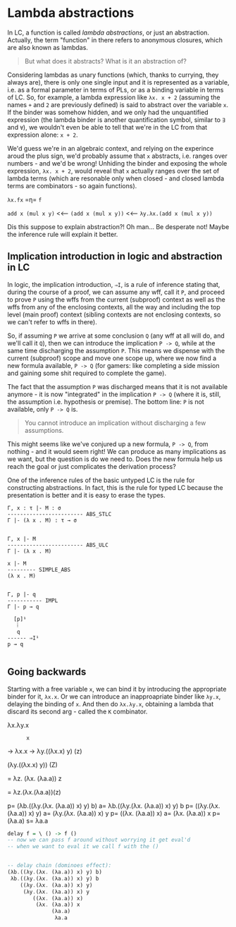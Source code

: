 # Lambda abstractions

In LC, a function is called *lambda abstractions*, or just an abstraction. Actually, the term "function" in there refers to anonymous closures, which are also known as lambdas.

>But what does it abstracts? What is it an abstraction of?

Considering lambdas as unary functions (which, thanks to currying, they always are), there is only one single input and it is represented as a variable, i.e. as a formal parameter in terms of PLs, or as a binding variable in terms of LC. So, for example, a lambda expression like `λx. x + 2` (assuming the names `+` and `2` are previously defined) is said to abstract over the variable `x`. If the binder was somehow hidden, and we only had the unquantified expression (the lambda binder is another quantification symbol, similar to `∃` and `∀`), we wouldn't even be able to tell that we're in the LC from that expression alone: `x + 2`.

We'd guess we're in an algebraic context, and relying on the experince aroud the plus sign, we'd probably assume that `x` abstracts, i.e. ranges over numbers - and we'd be wrong! Unhiding the binder and exposing the whole expression, `λx. x + 2`, would reveal that `x` actually ranges over the set of lambda terms (which are resonable only when closed - and closed lambda terms are combinators - so again functions).

`λx.fx` =η= `f`

`add x (mul x y)`
<<-- `(add x (mul x y))`
<<-- `λy.λx.(add x (mul x y))`


Dis this suppose to explain abstraction?! Oh man… Be desperate not! Maybe the inference rule will explain it better.

## Implication introduction in logic and abstraction in LC

In logic, the implication introduction, `⇒I`, is a rule of inference stating that, during the course of a proof, we can assume any wff, call it `P`, and proceed to prove `P` using the wffs from the current (subproof) context as well as the wffs from any of the enclosing contexts, all the way and including the top level (main proof) context (sibling contexts are not enclosing contexts, so we can't refer to wffs in there).

So, if assuming `P` we arrive at some conclusion `Q` (any wff at all will do, and we'll call it `Q`), then we can introduce the implication `P -> Q`, while at the same time discharging the assumption `P`. This means we dispense with the current (subproof) scope and move one scope up, where we now find a new formula available, `P -> Q` (for gamers: like completing a side mission and gaining some shit required to complete the game).

The fact that the assumption `P` was discharged means that it is not available anymore - it is now "integrated" in the implication `P -> Q` (where it is, still, the assumption i.e. hypothesis or premise). The bottom line: `P` is not available, only `P -> Q` is.

>You cannot introduce an implication without discharging a few assumptions.

This might seems like we've conjured up a new formula, `P -> Q`, from nothing - and it would seem right! We can produce as many implications as we want, but the question is do we need to. Does the new formula help us reach the goal or just complicates the derivation process?







One of the inference rules of the basic untyped LC is the rule for constructing abstractions. In fact, this is the rule for typed LC because the presentation is better and it is easy to erase the types.

```
Γ, x : τ |- M : σ
------------------------ ABS_STLC
Γ |- (λ x . M) : τ → σ


Γ, x |- M
------------------------ ABS_ULC
Γ |- (λ x . M)

x |- M
--------- SIMPLE_ABS
(λ x . M)


Γ, p |- q
----------- IMPL
Γ |- p → q

  [p]¹
   ⁞
   q
------ ⇒I¹
p → q


```

## Going backwards

Starting with a free variable `x`, we can bind it by introducing the appropriate binder for it, `λx.x`. Or we can introduce an inapproapriate binder like `λy.x`, delaying the binding of `x`. And then do `λx.λy.x`, obtaining a lambda that discard its second arg - called the `K` combinator.

λx.λy.x

          x
→      λx.x
→ λy.((λx.x) y) (z)



  (λy.((λx.x) y)) (Z)



= λz. (λx. (λa.a)) z

= λz.(λx.(λa.a))(z)


p=      (λb.((λy.(λx. (λa.a)) x) y) b)
a=       λb.((λy.(λx. (λa.a)) x) y) b
p=          ((λy.(λx. (λa.a)) x) y)
a=           (λy.(λx. (λa.a)) x) y
p=              ((λx. (λa.a)) x)
a=               (λx. (λa.a)) x
p=                    (λa.a)
s=                     λa.a




```hs
delay f = \ () -> f ()
-- now we can pass f around without worrying it get eval'd
-- when we want to eval it we call f with the ()


-- delay chain (dominoes effect):
(λb.((λy.(λx. (λa.a)) x) y) b)
 λb.((λy.(λx. (λa.a)) x) y) b
    ((λy.(λx. (λa.a)) x) y)
     (λy.(λx. (λa.a)) x) y
        ((λx. (λa.a)) x)
         (λx. (λa.a)) x
              (λa.a)
               λa.a
```
